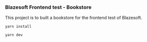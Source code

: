 ### Blazesoft Frontend test - Bookstore

This project is to built a bookstore for the frontend test of Blazesoft.

```
yarn install

yarn dev
```